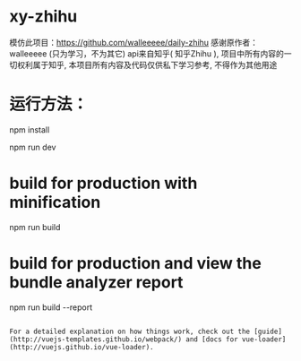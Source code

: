 # xy-zhihu

模仿此项目：https://github.com/walleeeee/daily-zhihu
感谢原作者：walleeeee
(只为学习，不为其它)
api来自知乎( 知乎Zhihu ), 项目中所有内容的一切权利属于知乎, 本项目所有内容及代码仅供私下学习参考, 不得作为其他用途

# 运行方法：

npm install

npm run dev

# build for production with minification
npm run build

# build for production and view the bundle analyzer report
npm run build --report
```

For a detailed explanation on how things work, check out the [guide](http://vuejs-templates.github.io/webpack/) and [docs for vue-loader](http://vuejs.github.io/vue-loader).
